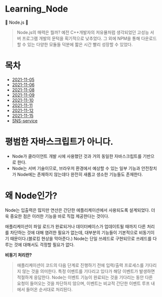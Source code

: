 # Learning_Node

🐹 Node.js 🐹

> Node.js의 매력은 뭘까? 예전 C++개발자의 저유뮬처럼 생각되었던 고성능 서버 프로그램 개발의 문턱을 획기적으로 낮추었다.
> 그 외에 NPM을 통해 다운로드할 수 있는 다양한 모듈들 덕분에 짧은 시간 빨리 성장할 수 있었다.

# 목차

- [2021-11-05](./2021-11-05)
- [2021-11-06](./2021-11-06)
- [2021-11-08](./2021-11-08)
- [2021-11-09](./2021-11-09)
- [2021-11-10](./2021-11-10)
- [2021-11-11](./2021-11-11)
- [2021-11-12](./2021-11-12)
- [2021-11-15](./2021-11-15)
- [SNS-service](./SNS-service)

# 평범한 자바스크립트가 아니다.

- Node가 클라이언트 개발 시에 사용했던 것과 거의 동일한 자바스크립트를 기반으로 한다.
- Node는 서버 기술이므로, 브라우저 환경에서 예상할 수 있는 일부 기능과 안전창치가 Node에는 존재하지 않는데다 완전히 새롭고 생소한 기능들도 존재한다.

# 왜 Node인가?

Node는 입출력은 많지만 연산은 간단한 에플리케이션에서 사용되도록 설계되었다.
더욱 중요한 점은 이러한 기능을 바로 직접 제공한다는 것이다.

애플리케이션이 파일 로드가 완료되거나 데이터베이스가 업데이트될 때까지 다른 처리를 차단하는 것에 대해 염려한 필요가 없는데, 대부분의 기능들이 기본적으로 비동기이기 때문이다.(블로킹 현상을 막아준다.) Node는 단일 쓰레드로 구현되므로 쓰레드를 다루는 것에 대해서도 걱정할 필요가 없다.

**비동기 처리란?**

> 애플리케이션이 코드의 다음 단계로 진행하기 전에 입력/출력 프로세스를 기다리지 않는 것을 의미한다.
> 특정 이벤트를 기다리고 있다가 해당 이벤트가 발생하면 적절하게 응답한다.
> Node는 이벤트 기능이 완료되는 것을 기다리는 동안 다른 요청이 들어오는 것을 차단하지 않으며, 이벤트는 비교적 간단한 이벤트 루프 내에서 들어온 순서대로 처리된다.
